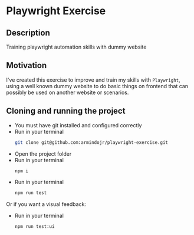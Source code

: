 # Playwright Exercise

## Description
Training playwright automation skills with dummy website

## Motivation
I've created this exercise to improve and train my skills with `Playwright`, using a well known dummy website to do basic things on frontend that can possibly be used on another website or scenarios.

## Cloning and running the project
- You must have git installed and configured correctly
- Run in your terminal
    ```sh
    git clone git@github.com:armindojr/playwright-exercise.git
    ```
- Open the project folder
- Run in your terminal
    ```sh
    npm i
    ```
- Run in your terminal
    ```sh
    npm run test
    ```

Or if you want a visual feedback:
- Run in your terminal
    ```sh
    npm run test:ui
    ```